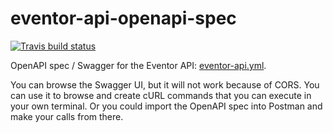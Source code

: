 # eventor-api-openapi-spec

[![Travis build status](https://travis-ci.com/mikaello/eventor-api-openapi-spec.svg?branch=main&status=passed)](https://travis-ci.com/github/mikaello/eventor-api-openapi-spec)

OpenAPI spec / Swagger for the Eventor API: [eventor-api.yml](./eventor-api.yml).

You can browse the Swagger UI, but it will not work because of CORS. You can use it to browse and create cURL commands that you can execute in your own terminal. Or you could import the OpenAPI spec into Postman and make your calls from there.
